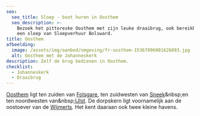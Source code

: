 ```yaml
---
seo:
  seo_title: Sloep - boot huren in Oosthem
  seo_description: >-
    Bezoek het pittoreske Oosthem met zijn leuke draaibrug, ook bereikbaar met
    een sloep van Sloepverhuur Bolsward.
title: Oosthem
afbeelding:
  image: /assets/img/aanbod/omgeving/fr-oosthem-15367896001626893.jpg
  alt: Oosthem met de Johanneskerk
description: Zelf de brug bedienen in Oosthem.
checklist:
  - Johanneskerk
  - Draaibrug
---
```


[Oosthem](https://nl.wikipedia.org/wiki/Oosthem_&#40;dorp&#41;) ligt ten zuiden van&nbsp;[Folsgare](https://nl.wikipedia.org/wiki/Folsgare), ten zuidwesten van&nbsp;[Sneek](https://nl.wikipedia.org/wiki/Sneek_&#40;stad&#41;)&nbsp;en ten noordwesten van&nbsp;[IJlst](https://nl.wikipedia.org/wiki/IJlst_&#40;stad&#41;). De dorpskern ligt voornamelijk aan de oostoever van de&nbsp;[Wijmerts](https://nl.wikipedia.org/wiki/Wijmerts). Het kent daaraan ook twee kleine havens.
